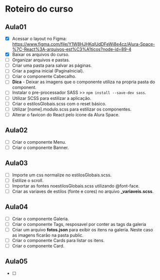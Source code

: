 # Roteiro do curso

## Aula01

- [x] Acessar o layout no Figma: https://www.figma.com/file/Y1W8HJHKqlUdDFeWi8e4cz/Alura-Space-%7C-React%3A-arquivos-est%C3%A1ticos?node-id=89-4
- [x] Baixar os arquivos do curso.
- [ ] Organizar arquivos e pastas.
- [ ] Criar uma pasta para salvar as páginas.
- [ ] Criar a pagina inicial (PaginaInicial).
- [ ] Criar o componente Cabecalho.
- [ ] **Dica** - Deixar as imagens que o componente utiliza na propria pasta do component.
- [ ] Instalar o pre-processador SASS >> `npm install --save-dev sass`.
- [ ] Utilizar SCSS para estilizar a aplicação.
- [ ] Criar o estilosGlobais.scss com o reset básico.
- [ ] Utilizar [nome].modulo.scss para estilizar os componentes.
- [ ] Alterar o favicon do React pelo ícone da Alura Space.

## Aula02

- [ ] Criar o componente Menu.
- [ ] Criar o componente Banner.

## Aula03

- [ ] Importe um css normalize no estilosGlobais.scss.
- [ ] Estilize o scroll.
- [ ] Importar as fontes noestilosGlobais.scss utilizando @font-face.
- [ ] Criar as variaves de estilos (fonte e cores) no arquivo **\_variaveis.scss**.

## Aula04

- [ ] Criar o componente Galeria.
- [ ] Criar o componente Tags, resposavel por conter as tags da galeria
- [ ] Criar um arquivo **fotos.json** para exibir os itens na galeria. Neste caso as imagens ficarão na pasta public.
- [ ] Criar o componente Cards para listar os itens.
- [ ] Criar o componente Card.

## Aula05

- [ ]
